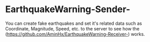 # EarthquakeWarning-Sender-

You can create fake earthquakes and set it's related data such as Coordinate, Magnitude, Speed, etc. to the server to see how the (https://github.com/AminHx/EarthquakeWarning-Receiver-) works.
